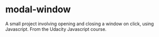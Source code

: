 # modal-window
A small project involving opening and closing a window on click, using Javascript. From the Udacity Javascript course.
